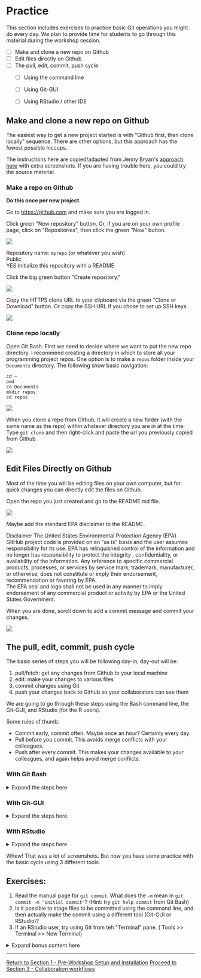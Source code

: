 # Practice

This section includes exercises to practice basic Git operations you might do every day. We plan to provide time for students to go through this material during the workshop session.

- [ ] Make and clone a new repo on Github
- [ ] Edit files directly on Github
- [ ] The pull, edit, commit, push cycle
  - [ ] Using the command line
  - [ ] Using Git-GUI
  - [ ] Using RStudio / other IDE


## Make and clone a new repo on Github

The easiest way to get a new project started is with "Github first, then clone locally" sequence. There are other options, but this approach has the fewest possible hiccups.

The instructions here are copied/adapted from Jenny Bryan's [approach here](http://happygitwithr.com/new-github-first.html) with extra screenshots. If you are having trouble here, you could try the source material.

### Make a repo on Github

**Do this once per new project.**

Go to <https://github.com> and make sure you are logged in.

Click green "New repository" button. Or, if you are on your own profile page, click on "Repositories", then click the green "New" button.

![](img/practice/01_new_repo.png)

Repository name: `myrepo` (or whatever you wish)  
Public  
YES Initialize this repository with a README

Click the big green button "Create repository."

![](img/practice/02_myrepo.png)

Copy the HTTPS clone URL to your clipboard via the green "Clone or Download" button. Or copy the SSH URL if you chose to set up SSH keys.

![](img/practice/03_clone_copy_link.png)

### Clone repo locally

Open Git Bash. First we need to decide where we want to put the new repo directory. I recommend creating a directory in which to store all your programming project repos. One option is to make a `repos` folder inside your `Documents` directory. The following show basic navigation:

    cd ~
    pwd
    cd Documents
    mkdir repos
    cd repos

![](img/practice/04_mkdir_repos.png)

When you clone a repo from Github, it will create a new folder (with the same name as the repo) within whatever directory you are in at the time. Type `git clone` and then right-click and paste the url you previously copied from Github.

![](img/practice/05_git_clone.png)


## Edit Files Directly on Github

Most of the time you will be editing files on your own computer, but for quick changes you can directly edit the files on Github.

Open the repo you just created and go to the README.md file.

![](img/practice/06_edit_github.png)

Maybe add the standard EPA disclaimer to the README.

Disclaimer
The United States Environmental Protection Agency (EPA) GitHub project code is provided on an "as is" basis and the user assumes responsibility for its use.  EPA has relinquished control of the information and no longer has responsibility to protect the integrity , confidentiality, or availability of the information. 
Any reference to specific commercial products, processes, or services by service mark, trademark, manufacturer, or otherwise, does not constitute or imply their endorsement, recommendation or favoring by EPA.  
The EPA seal and logo shall not be used in any manner to imply endorsement of any commercial product or activity by EPA or the United States Government.

When you are done, scroll down to add a commit message and commit your changes.

![](img/practice/07_github_commit.png)

## The pull, edit, commit, push cycle

The basic series of steps you will be following day-in, day-out will be:

1) pull/fetch: get any changes from Github to your local machine
2) edit: make your changes to various files
3) commit changes using Git
4) push your changes back to Github so your collaborators can see them

We are going to go through these steps using the Bash command line, the Git-GUI, and RStudio (for the R users).

Some rules of thumb:

- Commit early, commit often. Maybe once an hour? Certainly every day.
- Pull before you commit. This avoids merge conflicts with your colleagues.
- Push after every commit. This makes your changes available to your colleagues, and again helps avoid merge conflicts.

### With Git Bash
<details>
  <summary>Expand the steps here.</summary>

Navigate to your repo folder in Git Bash. Check status and pull.

    cd myrepo
    git fetch origin
    git status
    git pull
    git status
    
![](img/practice/08_bash_pull.png)

Now use your favorite text editor to make a new file. For my example, I will make `hello.R`. Make sure to save it into your local repository folder!

Once you are done, and saved your file, go back to Git Bash.

    git status
    
Notice that there is now an "untracked file". This is a new file not yet tracked by Git under version control. We are going to add the new file to the staging area, make a commit (with message) and push back to Github.
    
    git add hello.R
    git commit -m "adding hello world script"
    git status
    git push origin

![](img/practice/09_bash_push.png)

Go back to Github and refresh the page to see that your changes are on the internet.

</details>

### With Git-GUI
<details><summary>Expand the steps here.</summary>



Find Git-GUI in the start menu.

![](img/practice/10_gitgui.png)

Click "Open Existing Repository" and navigate to test repo we've been using.

![](img/practice/11_gitgui_open.png)

You can look at the commit history with `Repository >> Visualize master's history`

![](img/practice/gitgui_visualize.png)

Which pops open `gitk` with information on various commits.

![](img/practice/gitgui_vis2.png)

Close out the visualization window.

Open up a text editor and make some changes to a file. I modified `hello.R`

Then when you go back to Git-GUI, click the following:

* Rescan (so that Git-GUI will notice changes)
* Stage file by clicking document icon
* Type a commit message in the box
* Push

![](img/practice/14_gitgui_rescan.png)

Git-GUI pops a new window, but you should be able to just click "push"

![](img/practice/15_gitgui_push.png)


</details>

### With RStudio
<details><summary>Expand the steps here.</summary>

Finally, some IDE's (such as RStudio) have Git integration which allows you to commit from within the IDE. If you are an R user, this may be more convenient than the alternatives.

* Open up a new RStudio session. 
* Click `File >> New Project >> Existing Directory >> Navigate to the folder >> Create Project

When the new project is initiated, hopefully RStudio sees Git, and there will be a shiny new "Git" tab in the upper-right window.

![](img/practice/20_rstudio_git.png)

If the Git tab doesn't appear, that either means you are not in a Git project or RStudio doesn't see Git. If the latter problem, try telling RStudio specifically where to find Git.

* `Tools >> Global Options >> Git/SVN`
* And fill in the path for the Git executable

![](img/practice/20a_rstudio_opt.png)

You may need to restart RStudio, but hopefully now you have the Git tab.

To go forward with the cycle click:

* Blue down arrow (pull)
* Edit files as usual
* Stage files with the little checkboxes (in my experience, RStudio is very laggy doing this)
* Commit
* Fill in commit message to finalize commit
* Green up arrow (push to Github)

![](img/practice/21_rstudio_stage.png)

</details>



Whew! That was a lot of screenshots. But now you have some practice with the basic cycle using 3 different tools.

## Exercises:

1. Read the manual page for `git commit`. What does the `-m` mean in `git commit -m "initial commit"`? (Hint: try `git help commit` from Git Bash)
2. Is it possible to stage files to be committed using the command line, and then actually make the commit using a different tool (Git-GUI or RStudio)?
3. If an RStudio user, try using Git from teh "Terminal" pane. (`Tools >> Terminal >> New Terminal)

<details>
  <summary>Expand bonus content here</summary>

## Bonus Content

Here we started with a repo on Github, then cloned it locally. But there are lots of different ways to do the sequencing.

## Make a local repo, put it on Github

[Jenny Bryan approach here](http://happygitwithr.com/existing-github-last.html)

You can initialize a repo either from the Git-Bash command line:

    mkdir newproject
    cd newproject
    git init
    
Or using a client, e.g., "New Version Control Project" from RStudio

Then make some new files and put them in the folder. Add and commit them with Git.

    
    nano README.md
    (Ctrl-X, and 'Y' once you are done)
    
    git add README.md
    git fetch origin
    git commit -m "initial commit"
    git push origin
    
</details>

___
[Return to Section 1 - Pre-Workshop Setup and Installation](01-setup.md)
[Proceed to Section 3 - Collaboration workflows](03-collaboration.md)
    
